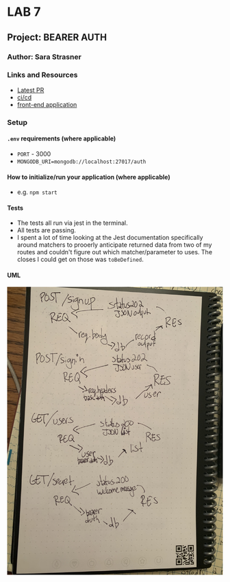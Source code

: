 # LAB 7

## Project: BEARER AUTH

### Author: Sara Strasner

### Links and Resources

- [Latest PR](https://github.com/sarastrasner/basic-auth/pull/4)
- [ci/cd](https://github.com/sarastrasner/basic-auth/actions)
- [front-end application](https://sarastrasner-basic-auth.herokuapp.com/) 

### Setup

#### `.env` requirements (where applicable)

- `PORT` - 3000
- `MONGODB_URI=mongodb://localhost:27017/auth`

#### How to initialize/run your application (where applicable)

- e.g. `npm start`


#### Tests

- The tests all run via jest in the terminal.
- All tests are passing.
- I spent a lot of time looking at the Jest documentation specifically around matchers to prooerly anticipate returned data from two of my routes and couldn't figure out which matcher/parameter to uses. The closes I could get on those was `toBeDefined`.


#### UML
![UML](./assets/UML.JPG)